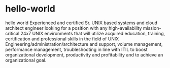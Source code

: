 # hello-world
hello world
Experienced and certified Sr. UNIX based systems and cloud architect engineer looking for a position with any high-availability mission-critical 24x7 UNIX environments that will utilize acquired education, training, certification and professional skills in the field of UNIX Engineering/administration/architecture and support, volume management, performance management, troubleshooting in line with ITIL to boost organizational development, productivity and profitability and to achieve an organizational goal. 
